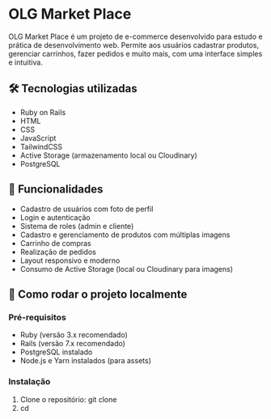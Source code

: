 # OLG Market Place

OLG Market Place é um projeto de e-commerce desenvolvido para estudo e prática de desenvolvimento web. Permite aos usuários cadastrar produtos, gerenciar carrinhos, fazer pedidos e muito mais, com uma interface simples e intuitiva.

## 🛠️ Tecnologias utilizadas

- Ruby on Rails
- HTML
- CSS
- JavaScript
- TailwindCSS
- Active Storage (armazenamento local ou Cloudinary)
- PostgreSQL

## 🎯 Funcionalidades

- Cadastro de usuários com foto de perfil
- Login e autenticação
- Sistema de roles (admin e cliente)
- Cadastro e gerenciamento de produtos com múltiplas imagens
- Carrinho de compras
- Realização de pedidos
- Layout responsivo e moderno
- Consumo de Active Storage (local ou Cloudinary para imagens)

## 🚀 Como rodar o projeto localmente

### Pré-requisitos

- Ruby (versão 3.x recomendado)
- Rails (versão 7.x recomendado)
- PostgreSQL instalado
- Node.js e Yarn instalados (para assets)

### Instalação

1. Clone o repositório: git clone 
2. cd 
